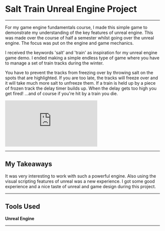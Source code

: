 # Salt Train Unreal Engine Project

---

For my game engine fundamentals course, I made this simple game to demonstrate my understanding of the key features of unreal engine.
This was made over the course of half a semester whilst going over the unreal engine. The focus was put on the engine and game mechanics.

I received the keywords 'salt' and 'train' as inspiration for my unreal engine game demo.
I ended making a simple endless type of game where you have to manage a set of train tracks during the winter.

You have to prevent the tracks from freezing over by throwing salt on the spots that are highlighted. If you are too late, the tracks will freeze over and it will take much more salt to unfreeze them. If a train is held up by a piece of frozen track the delay timer builds up. When the delay gets too high you get fired! ...and of course if you're hit by a train you die.

<div class="video-wrapper">
  <iframe src="https://www.youtube.com/embed/PMsv1aBDkew" title="Salt Train Presentation" frameborder="0" allow="accelerometer; autoplay; clipboard-write; encrypted-media; gyroscope; picture-in-picture" allowfullscreen></iframe>
</div>

---

## My Takeaways

It was very interesting to work with such a powerful engine. Also using the visual scripting features of unreal was a new experience. I got some good experience and a nice taste of unreal and game design during this project.

---

## Tools Used

**Unreal Engine**

---